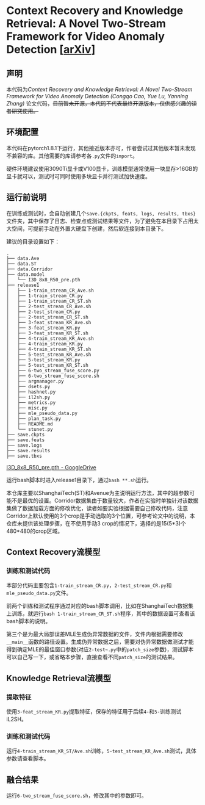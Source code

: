 # Context Recovery and Knowledge Retrieval: A Novel Two-Stream Framework for Video Anomaly Detection [[arXiv](https://arxiv.org/abs/2209.02899)]

## 声明
本代码为*Context Recovery and Knowledge Retrieval: A Novel Two-Stream Framework for Video Anomaly Detection (Congqo Cao, Yue Lu, Yanning Zhang)* 论文代码，<del>目前暂未开源，本代码不代表最终开源版本，仅供感兴趣的读者研究使用。</del>

## 环境配置
本代码在pytorch1.8.1下运行，其他接近版本亦可，作者尝试过其他版本暂未发现不兼容的库。其他需要的库请参考各`.py`文件的`import`。

硬件环境建议使用3090Ti显卡或V100显卡，训练模型通常使用一块显存>16GB的显卡就可以，测试时可同时使用多块显卡并行测试加快速度。


## 运行前说明
在训练或测试时，会自动创建几个`save.{ckpts, feats, logs, results, tbxs}`文件夹，其中保存了日志、检查点或测试结果等文件，为了避免在本目录下占用太大空间，可提前手动在外置大硬盘下创建，然后软连接到本目录下。

建议的目录设置如下：
```
.
├── data.Ave
├── data.ST
├── data.Corridor
├── data.model
│   └── I3D_8x8_R50_pre.pth
├── release1
│   ├── 1-train_stream_CR_Ave.sh
│   ├── 1-train_stream_CR.py
│   ├── 1-train_stream_CR_ST.sh
│   ├── 2-test_stream_CR_Ave.sh
│   ├── 2-test_stream_CR.py
│   ├── 2-test_stream_CR_ST.sh
│   ├── 3-feat_stream_KR_Ave.sh
│   ├── 3-feat_stream_KR.py
│   ├── 3-feat_stream_KR_ST.sh
│   ├── 4-train_stream_KR_Ave.sh
│   ├── 4-train_stream_KR.py
│   ├── 4-train_stream_KR_ST.sh
│   ├── 5-test_stream_KR_Ave.sh
│   ├── 5-test_stream_KR.py
│   ├── 5-test_stream_KR_ST.sh
│   ├── 6-two_stream_fuse_score.py
│   ├── 6-two_stream_fuse_score.sh
│   ├── argmanager.py
│   ├── dsets.py
│   ├── hashnet.py
│   ├── il2sh.py
│   ├── metrics.py
│   ├── misc.py
│   ├── mle_pseudo_data.py
│   ├── plan_task.py
│   ├── README.md
│   └── stunet.py
├── save.ckpts
├── save.feats
├── save.logs
├── save.results
├── save.tbxs
```
[I3D_8x8_R50_pre.pth - GoogleDrive](https://drive.google.com/file/d/13u9d1lzvUa85G4OcG6zAsZsK6vcKFw33/view?usp=drive_link)

运行bash脚本时进入release1目录下，通过`bash **.sh`运行。

本仓库主要以ShanghaiTech(ST)和Avenue为主说明运行方法，其中的超参数可能不是最优的设置。Corridor数据集由于数量较大，作者在实验时单独针对该数据集做了数据加载方面的修改优化，读者如要实验根据需要自己修改代码，注意Corridor上默认使用的3个crop是手动选取的3个位置，可参考论文中的说明，本仓库未提供该处理步骤，在不使用手动3 crop的情况下，选择的是15(5\*3)个480\*480的crop区域。

## Context Recovery流模型
### 训练和测试代码
本部分代码主要包含`1-train_stream_CR.py`，`2-test_stream_CR.py`和`mle_pseudo_data.py`文件。

前两个训练和测试程序通过对应的bash脚本调用，比如在ShanghaiTech数据集上训练，就运行`bash 1-train_stream_CR_ST.sh`程序，其中的数据设置可查看该bash脚本的说明。

第三个是为最大局部误差MLE生成伪异常数据的文件，文件内根据需要修改`__main__`函数的路径设置。生成伪异常数据之后，需要对伪异常数据做测试才能得到确定MLE的最佳窗口参数(对应`2-test~.py`中的`patch_size`参数)，测试脚本可以自己写一下，或省略本步骤，直接查看不同`patch_size`的测试结果。

## Knowledge Retrieval流模型
### 提取特征
使用`3-feat_stream_KR.py`提取特征，保存的特征用于后续`4-`和`5-`训练测试iL2SH。

### 训练和测试代码
运行`4-train_stream_KR_ST/Ave.sh`训练，`5-test_stream_KR_Ave.sh`测试，具体参数请查看脚本。

## 融合结果
运行`6-two_stream_fuse_score.sh`，修改其中的参数即可。